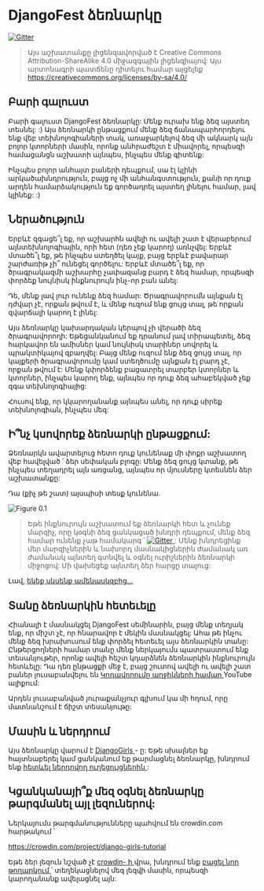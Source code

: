 # DjangoFest ձեռնարկը

[![Gitter](https://badges.gitter.im/DjangoGirls/tutorial.svg)](https://gitter.im/DjangoGirls/tutorial)

> Այս աշխատանքը լիցենզավորված է Creative Commons Attribution-ShareAlike 4.0 միջազգային լիցենզիայով: Այս արտոնագրի պատճենը դիտելու համար այցելեք https://creativecommons.org/licenses/by-sa/4.0/

## Բարի գալուստ

Բարի գալուստ DjangoFest ձեռնարկը: Մենք ուրախ ենք ձեզ այստեղ տեսնել: :) Այս ձեռնարկի ընթացքում մենք ձեզ ճանապարհորդելու ենք վեբ տեխնոլոգիաների տակ, առաջարկելով ձեզ մի ակնարկ այն բոլոր կտորների մասին, որոնք անհրաժեշտ է միավորել, որպեսզի համացանցն աշխատի այնպես, ինչպես մենք գիտենք:

Ինչպես բոլոր անհայտ բաների դեպքում, սա էլ կլինի արկածախնդրություն, բայց ոչ մի անհանգստություն, քանի որ դուք արդեն համարձակություն եք գործադրել այստեղ լինելու համար, լավ կլինեք: :)

## Ներածություն

Երբևէ զգացե՞լ եք, որ աշխարհն ավելի ու ավելի շատ է վերաբերում այն ​​տեխնոլոգիային, որի հետ (դեռ չեք կարող) առնչվել: Երբևէ մտածե՞լ եք, թե ինչպես ստեղծել կայք, բայց երբևէ բավարար շարժառիթ չի՞ ունեցել գործելու: Երբևէ մտածե՞լ եք, որ ծրագրակազմի աշխարհը չափազանց բարդ է ձեզ համար, որպեսզի փորձեք նույնիսկ ինքնուրույն ինչ-որ բան անել:

Դե, մենք լավ լուր ունենք ձեզ համար: Ծրագրավորումն այնքան էլ դժվար չէ, որքան թվում է, և մենք ուզում ենք ցույց տալ, թե որքան զվարճալի կարող է լինել:

Այս ձեռնարկը կախարդական կերպով չի վերածի ձեզ ծրագրավորողի: Եթե ​​ցանկանում եք դրանում լավ տիրապետել, ձեզ հարկավոր են ամիսներ կամ նույնիսկ տարիներ սովորել և պրակտիկայով զբաղվել: Բայց մենք ուզում ենք ձեզ ցույց տալ, որ կայքերի ծրագրավորումը կամ ստեղծումը այնքան էլ բարդ չէ, որքան թվում է: Մենք կփորձենք բացատրել տարբեր կտորներ և կտորներ, ինչպես կարող ենք, այնպես որ դուք ձեզ ահաբեկված չեք զգա տեխնոլոգիայից:

Հուսով ենք, որ կկարողանանք այնպես անել, որ դուք սիրեք տեխնոլոգիան, ինչպես մեզ:

## Ի՞նչ կսովորեք ձեռնարկի ընթացքում:

Ձեռնարկն ավարտելուց հետո դուք կունենաք մի փոքր աշխատող վեբ հավելված ՝ ձեր սեփական բլոգը: Մենք ձեզ ցույց կտանք, թե ինչպես տեղադրել այն առցանց, այնպես որ մյուսները կտեսնեն ձեր աշխատանքը:

Դա (քիչ թե շատ) այսպիսի տեսք կունենա.

![Figure 0.1](images/application.png)

> Եթե ​​ինքնուրույն աշխատում եք ձեռնարկի հետ և չունեք մարզիչ, որը կօգնի ձեզ ցանկացած խնդրի դեպքում, մենք ձեզ համար ունենք չաթ համակարգ ՝ [![Gitter](https://badges.gitter.im/DjangoGirls/tutorial.svg) ](https://gitter.im/DjangoGirls/tutorial): Մենք խնդրեցինք մեր մարզիչներին և նախորդ մասնակիցներին ժամանակ առ ժամանակ այնտեղ գտնվել և օգնել ուրիշներին ձեռնարկի միջոցով: Մի վախեցեք այնտեղ ձեր հարցը տալուց:

Լավ, [ եկեք սկսենք ամենասկզբից… ](./how_the_internet_works/README.md)

## Տանը ձեռնարկին հետեւելը

Հիանալի է մասնակցել DjangoFest սեմինարին, բայց մենք տեղյակ ենք, որ միշտ չէ, որ հնարավոր է մեկին մասնակցել: Ահա թե ինչու մենք ձեզ խրախուսում ենք փորձել հետեւել այս ձեռնարկին տանը: Ընթերցողների համար տանը մենք ներկայումս պատրաստում ենք տեսանյութեր, որոնք ավելի հեշտ կդարձնեն ձեռնարկին ինքնուրույն հետևելը: Դա դեռ ընթացքի մեջ է, բայց շուտով ավելի ու ավելի շատ բաներ լուսաբանվելու են [ Կոդավորումը աղջիկների համար ](https://www.youtube.com/channel/UC0hNd2uW8jTR5K3KBzRuG2A/feed) YouTube ալիքում:

Արդեն լուսաբանված յուրաքանչյուր գլխում կա մի հղում, որը մատնանշում է ճիշտ տեսանյութը:

## Մասին և ներդրում

Այս ձեռնարկը վարում է [ DjangoGirls ](https://djangogirls.org/) - ը: Եթե ​​սխալներ եք հայտնաբերել կամ ցանկանում եք թարմացնել ձեռնարկը, խնդրում ենք [ հետևել ներդրվող ուղեցույցներին ](https://github.com/DjangoGirls/tutorial/blob/master/README.md):

## Կցանկանայի՞ք մեզ օգնել ձեռնարկը թարգմանել այլ լեզուներով:

Ներկայումս թարգմանությունները պահվում են crowdin.com հարթակում ՝

https://crowdin.com/project/django-girls-tutorial

Եթե ​​ձեր լեզուն նշված չէ [ crowdin- ի ](https://crowdin.com/) վրա, խնդրում ենք [ բացել նոր թողարկում ](https://github.com/DjangoGirls/tutorial/issues/new) ՝ տեղեկացնելով մեզ լեզվի մասին, որպեսզի կարողանանք ավելացնել այն: